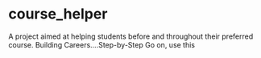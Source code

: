 # course_helper
A project aimed at helping students before and throughout their preferred course.
Building Careers....Step-by-Step 
Go on, use this
